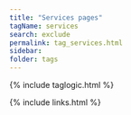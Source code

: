 ```yaml
---
title: "Services pages"
tagName: services
search: exclude
permalink: tag_services.html
sidebar:
folder: tags
---
```

{% include taglogic.html %}

{% include links.html %}
